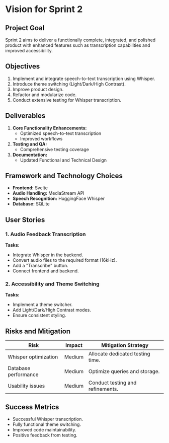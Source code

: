 # Vision for Sprint 2

## Project Goal

Sprint 2 aims to deliver a functionally complete, integrated, and polished product with enhanced features such as transcription capabilities and improved accessibility.

## Objectives

1. Implement and integrate speech-to-text transcription using Whisper.
2. Introduce theme switching (Light/Dark/High Contrast).
3. Improve product design.
4. Refactor and modularize code.
5. Conduct extensive testing for Whisper transcription.

## Deliverables

1. **Core Functionality Enhancements:**  
   - Optimized speech-to-text transcription  
   - Improved workflows  
2. **Testing and QA:**  
   - Comprehensive testing coverage  
3. **Documentation:**  
   - Updated Functional and Technical Design  

## Framework and Technology Choices

- **Frontend:** Svelte  
- **Audio Handling:** MediaStream API  
- **Speech Recognition:** HuggingFace Whisper  
- **Database:** SQLite  

## User Stories

### **1. Audio Feedback Transcription**
**Tasks:**
- Integrate Whisper in the backend.
- Convert audio files to the required format (16kHz).
- Add a "Transcribe" button.
- Connect frontend and backend.

### **2. Accessibility and Theme Switching**
**Tasks:**
- Implement a theme switcher.
- Add Light/Dark/High Contrast modes.
- Ensure consistent styling.

## Risks and Mitigation

| Risk                        | Impact | Mitigation Strategy                     |
|-----------------------------|--------|-----------------------------------------|
| Whisper optimization         | Medium | Allocate dedicated testing time.         |
| Database performance         | Medium | Optimize queries and storage.            |
| Usability issues             | Medium | Conduct testing and refinements.         |

## Success Metrics

- Successful Whisper transcription.
- Fully functional theme switching.
- Improved code maintainability.
- Positive feedback from testing.
